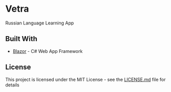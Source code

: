 # Vetra

Russian Language Learning App

## Built With

* [Blazor](https://dotnet.microsoft.com/en-us/apps/aspnet/web-apps/blazor) - C# Web App Framework

## License

This project is licensed under the MIT License - see the [LICENSE.md](LICENSE.md) file for details